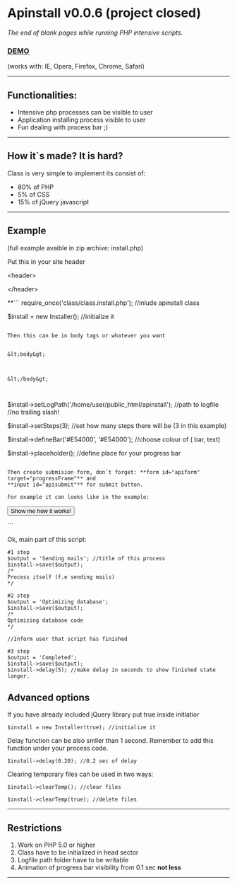 # Apinstall v0.0.6 (project closed) #


_The end of blank pages while running PHP intensive scripts._


### [DEMO](http://www.pvls.pl/api/install.php) ###
(works with: IE, Opera, Firefox, Chrome, Safari)


---


## Functionalities: ##

  * Intensive php processes can be visible to user
  * Application installing process visible to user
  * Fun dealing with process bar ;)


---


## How it`s made? It is hard? ##

Class is very simple to implement its consist of:

  * 80% of PHP
  * 5% of CSS
  * 15% of jQuery javascript


---


## Example ##
(full example avaible in zip archive: install.php)


Put this in your site header 

&lt;header&gt;



&lt;/header&gt;

**```
require_once('class/class.install.php'); //inlude apinstall class

$install = new Installer(); //initialize it
```**

Then this can be in body tags or whatever you want


&lt;body&gt;



&lt;/body&gt;



```

$install->setLogPath('/home/user/public_html/apinstall'); //path to logfile
//no trailing slash!

$install->setSteps(3); //set how many steps there will be (3 in this example)

$install->defineBar('#E54000', '#E54000'); //choose colour of ( bar, text)

$install->placeholder(); //define place for your progress bar
```

Then create submision form, don`t forget: **form id="apiform" target="progressFrame"** and
**input id="apisubmit"** for submit button.

For example it can looks like in the example:

```
<form id="apiform" target="progressFrame" method="post">
<input id="apisubmit" type="submit" name="submit" value="Show me how it works!"> 
					</form>
```


Ok, main part of this script:

```
#1 step
$output = 'Sending mails'; //title of this process
$install->save($output);
/*
Process itself (f.e sending mails)
*/

#2 step
$output = 'Optimizing database';
$install->save($output);
/*
Optimizing database code
*/

//Inform user that script has finished

#3 step
$output = 'Completed';
$install->save($output);
$install->delay(5); //make delay in seconds to show finished state longer.

```


## Advanced options ##


If you have already included jQuery library put true inside initiatior
```
$install = new Installer(true); //initialize it
```


Delay function can be also smller than 1 second.
Remember to add this function under your process code.
```
$install->delay(0.20); //0.2 sec of delay
```

Clearing temporary files can be used in two ways:
```
$install->clearTemp(); //clear files

$install->clearTemp(true); //delete files
```


---


## Restrictions ##

  1. Work on PHP 5.0 or higher
  1. Class have to be initialized in head sector
  1. Logfile path folder have to be writable
  1. Animation of progress bar visibility from 0.1 sec **not less**


---



